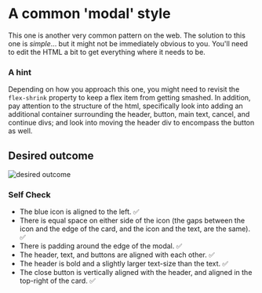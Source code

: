 # A common 'modal' style
This one is another very common pattern on the web. The solution to this one is _simple_... but it might not be immediately obvious to you. You'll need to edit the HTML a bit to get everything where it needs to be.

### A hint
Depending on how you approach this one, you might need to revisit the `flex-shrink` property to keep a flex item from getting smashed. In addition, pay attention to the structure of the html, specifically look into adding an additional container surrounding the header, button, main text, cancel, and continue divs; and look into moving the header div to encompass the button as well.

## Desired outcome

![desired outcome](./desired-outcome.png)

### Self Check

- The blue icon is aligned to the left. :white_check_mark:
- There is equal space on either side of the icon (the gaps between the icon and the edge of the card, and the icon and the text, are the same). :white_check_mark:
- There is padding around the edge of the modal. :white_check_mark:
- The header, text, and buttons are aligned with each other. :white_check_mark:
- The header is bold and a slightly larger text-size than the text. :white_check_mark:
- The close button is vertically aligned with the header, and aligned in the top-right of the card. :white_check_mark:
